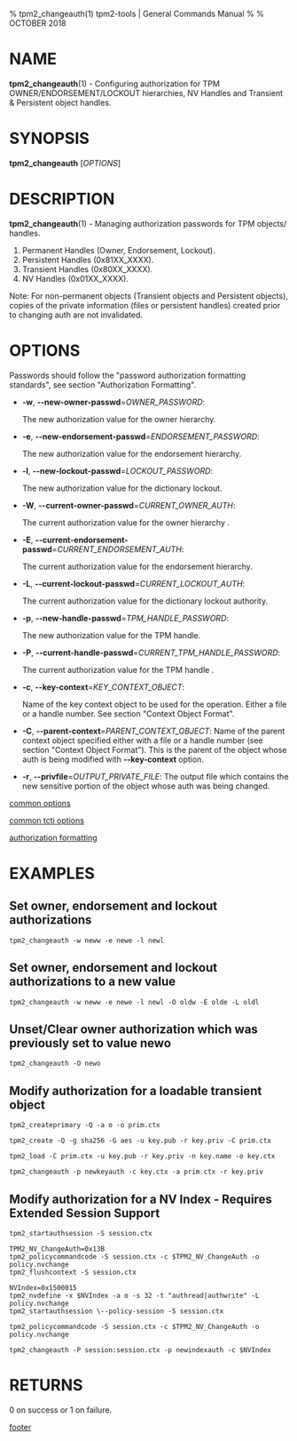 % tpm2_changeauth(1) tpm2-tools | General Commands Manual
%
% OCTOBER 2018

# NAME

**tpm2_changeauth**(1) - Configuring authorization for TPM OWNER/ENDORSEMENT/LOCKOUT hierarchies,
NV Handles and Transient & Persistent object handles.

# SYNOPSIS

**tpm2_changeauth** [*OPTIONS*]

# DESCRIPTION

**tpm2_changeauth**(1) - Managing authorization passwords for TPM objects/ handles.
1. Permanent Handles (Owner, Endorsement, Lockout).
2. Persistent Handles (0x81XX_XXXX).
3. Transient Handles (0x80XX_XXXX).
4. NV Handles (0x01XX_XXXX).

Note: For non-permanent objects (Transient objects and Persistent objects),
copies of the private information (files or persistent handles) created prior
to changing auth are not invalidated.

# OPTIONS

Passwords should follow the "password authorization formatting standards",
see section "Authorization Formatting".

  * **-w**, **\--new-owner-passwd**=_OWNER\_PASSWORD_:

    The new authorization value for the owner hierarchy.

  * **-e**, **\--new-endorsement-passwd**=_ENDORSEMENT\_PASSWORD_:

    The new authorization value for the endorsement hierarchy.

  * **-l**, **\--new-lockout-passwd**=_LOCKOUT\_PASSWORD_:

    The new authorization value for the dictionary lockout.

  * **-W**, **\--current-owner-passwd**=_CURRENT\_OWNER\_AUTH_:

    The current authorization value for the owner hierarchy .

  * **-E**, **\--current-endorsement-passwd**=_CURRENT\_ENDORSEMENT\_AUTH_:

    The current authorization value for the endorsement hierarchy.

  * **-L**, **\--current-lockout-passwd**=_CURRENT\_LOCKOUT\_AUTH_:

    The current authorization value for the dictionary lockout authority.

  * **-p**, **\--new-handle-passwd**=_TPM\_HANDLE\_PASSWORD_:

    The new authorization value for the TPM handle.

  * **-P**, **\--current-handle-passwd**=_CURRENT\_TPM\_HANDLE\_PASSWORD_:

    The current authorization value for the TPM handle .

  * **-c**, **\--key-context**=_KEY\_CONTEXT\_OBJECT_:

    Name of the key context object to be used for the operation.
    Either a file or a handle number. See section "Context Object Format".

  * **-C**, **\--parent-context**=_PARENT\_CONTEXT\_OBJECT_:
    Name of the parent context object specified either with a file or a handle number
    (see section "Context Object Format").
    This is the parent of the object whose auth is being modified with **\--key-context** option.

  * **-r**, **\--privfile**=_OUTPUT\_PRIVATE\_FILE_:
    The output file which contains the new sensitive portion of the object whose auth was being changed.

[common options](common/options.md)

[common tcti options](common/tcti.md)

[authorization formatting](common/authorizations.md)

# EXAMPLES

## Set owner, endorsement and lockout authorizations
```
tpm2_changeauth -w neww -e newe -l newl
```

## Set owner, endorsement and lockout authorizations to a new value
```
tpm2_changeauth -w neww -e newe -l newl -O oldw -E olde -L oldl
```

## Unset/Clear owner authorization which was previously set to value newo
```
tpm2_changeauth -O newo
```

## Modify authorization for a loadable transient object
```
tpm2_createprimary -Q -a o -o prim.ctx

tpm2_create -Q -g sha256 -G aes -u key.pub -r key.priv -C prim.ctx

tpm2_load -C prim.ctx -u key.pub -r key.priv -n key.name -o key.ctx

tpm2_changeauth -p newkeyauth -c key.ctx -a prim.ctx -r key.priv
```

## Modify authorization for a NV Index - Requires Extended Session Support
```
tpm2_startauthsession -S session.ctx

TPM2_NV_ChangeAuth=0x13B
tpm2_policycommandcode -S session.ctx -c $TPM2_NV_ChangeAuth -o policy.nvchange
tpm2_flushcontext -S session.ctx

NVIndex=0x1500015
tpm2_nvdefine -x $NVIndex -a o -s 32 -t "authread|authwrite" -L policy.nvchange
tpm2_startauthsession \--policy-session -S session.ctx

tpm2_policycommandcode -S session.ctx -c $TPM2_NV_ChangeAuth -o policy.nvchange

tpm2_changeauth -P session:session.ctx -p newindexauth -c $NVIndex
```

# RETURNS

0 on success or 1 on failure.

[footer](common/footer.md)
